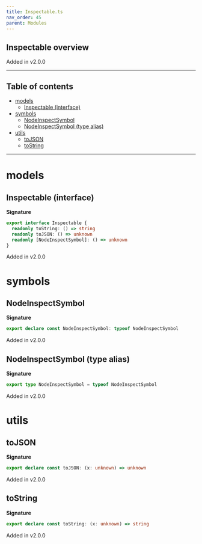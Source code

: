 ```yaml
---
title: Inspectable.ts
nav_order: 45
parent: Modules
---
```


## Inspectable overview

Added in v2.0.0

---

<h2 class="text-delta">Table of contents</h2>

- [models](#models)
  - [Inspectable (interface)](#inspectable-interface)
- [symbols](#symbols)
  - [NodeInspectSymbol](#nodeinspectsymbol)
  - [NodeInspectSymbol (type alias)](#nodeinspectsymbol-type-alias)
- [utils](#utils)
  - [toJSON](#tojson)
  - [toString](#tostring)

---

# models

## Inspectable (interface)

**Signature**

```ts
export interface Inspectable {
  readonly toString: () => string
  readonly toJSON: () => unknown
  readonly [NodeInspectSymbol]: () => unknown
}
```

Added in v2.0.0

# symbols

## NodeInspectSymbol

**Signature**

```ts
export declare const NodeInspectSymbol: typeof NodeInspectSymbol
```

Added in v2.0.0

## NodeInspectSymbol (type alias)

**Signature**

```ts
export type NodeInspectSymbol = typeof NodeInspectSymbol
```

Added in v2.0.0

# utils

## toJSON

**Signature**

```ts
export declare const toJSON: (x: unknown) => unknown
```

Added in v2.0.0

## toString

**Signature**

```ts
export declare const toString: (x: unknown) => string
```

Added in v2.0.0
